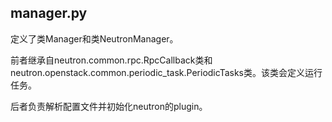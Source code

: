 ## manager.py
定义了类Manager和类NeutronManager。

前者继承自neutron.common.rpc.RpcCallback类和neutron.openstack.common.periodic_task.PeriodicTasks类。该类会定义运行任务。

后者负责解析配置文件并初始化neutron的plugin。
